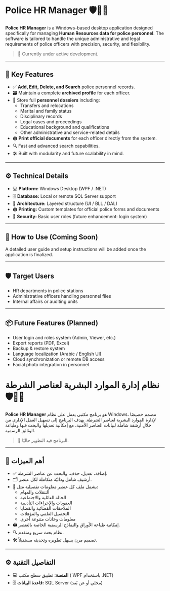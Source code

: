 # Police HR Manager 🛡️👮‍♂️

**Police HR Manager** is a Windows-based desktop application designed specifically for managing **Human Resources data for police personnel**. The software is tailored to handle the unique administrative and legal requirements of police officers with precision, security, and flexibility.

> 🚧 Currently under active development.

---

## 🧩 Key Features

- ✅ **Add, Edit, Delete, and Search** police personnel records.
- 🗃️ Maintain a complete **archived profile** for each officer.
- 👤 Store full **personnel dossiers** including:
  - Transfers and relocations
  - Marital and family status
  - Disciplinary records
  - Legal cases and proceedings
  - Educational background and qualifications
  - Other administrative and service-related details
- 🖨️ **Print official documents** for each officer directly from the system.
- 🔍 Fast and advanced search capabilities.
- 🛠️ Built with modularity and future scalability in mind.

---

## ⚙️ Technical Details

- 💻 **Platform:** Windows Desktop (WPF / .NET)
- 🗄️ **Database:** Local or remote SQL Server support
- 🧠 **Architecture:** Layered structure (UI / BLL / DAL)
- 🖨️ **Printing:** Custom templates for official police forms and documents
- 🔐 **Security:** Basic user roles (future enhancement: login system)

---

## 🚀 How to Use (Coming Soon)

A detailed user guide and setup instructions will be added once the application is finalized.

---

## 🛡️ Target Users

- HR departments in police stations
- Administrative officers handling personnel files
- Internal affairs or auditing units

---

## 📦 Future Features (Planned)

- User login and roles system (Admin, Viewer, etc.)
- Export reports (PDF, Excel)
- Backup & restore system
- Language localization (Arabic / English UI)
- Cloud synchronization or remote DB access
- Facial photo integration in personnel

# نظام إدارة الموارد البشرية لعناصر الشرطة 🛡️👮‍♂️

**Police HR Manager** هو برنامج مكتبي يعمل على نظام Windows، مصمم خصيصًا لإدارة الموارد البشرية لعناصر الشرطة. يهدف البرنامج إلى تسهيل العمل الإداري من خلال أرشفة شاملة لبيانات العناصر الأمنية، مع إمكانية تعديلها والبحث فيها وطباعة الوثائق الرسمية.

> 🚧 البرنامج قيد التطوير حاليًا.

---

## 🧩 أهم الميزات

- ✅ إضافة، تعديل، حذف، والبحث عن عناصر الشرطة.
- 🗂️ أرشيف شامل وذاتيّة متكاملة لكل عنصر.
- 👤 يشمل ملف كل عنصر معلومات تفصيلية مثل:
  - التنقلات والمهام
  - الحالة العائلية والاجتماعية
  - العقوبات والإجراءات التأديبية
  - الملاحقات القضائية والقضايا
  - التحصيل العلمي والمؤهلات
  - معلومات وخانات متنوعة أخرى
- 🖨️ إمكانية طباعة الأوراق والنماذج الرسمية الخاصة بالعنصر.
- 🔍 نظام بحث سريع ومتقدم.
- 🛠️ تصميم مرن يسهل تطويره وتحديثه مستقبلاً.

---

## ⚙️ التفاصيل التقنية

- 💻 **المنصة:** تطبيق سطح مكتب ( WPF باستخدام .NET)
- 🗄️ **قاعدة البيانات:** SQL Server (محلي أو عن بُعد)
